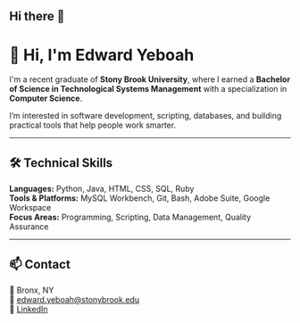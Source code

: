 ## Hi there 👋

<!--
**EdwardY2025/EdwardY2025** is a ✨ _special_ ✨ repository because its `README.md` (this file) appears on your GitHub profile.

Here are some ideas to get you started:

- 🔭 I’m currently working on ...
- 🌱 I’m currently learning ...
- 👯 I’m looking to collaborate on ...
- 🤔 I’m looking for help with ...
- 💬 Ask me about ...
- 📫 How to reach me: ...
- 😄 Pronouns: ...
- ⚡ Fun fact: ...
-->
# 👋 Hi, I'm Edward Yeboah

I'm a recent graduate of **Stony Brook University**, where I earned a **Bachelor of Science in Technological Systems Management** with a specialization in **Computer Science**.

I’m interested in software development, scripting, databases, and building practical tools that help people work smarter.

---

## 🛠️ Technical Skills

**Languages:** Python, Java, HTML, CSS, SQL, Ruby  
**Tools & Platforms:** MySQL Workbench, Git, Bash, Adobe Suite, Google Workspace  
**Focus Areas:** Programming, Scripting, Data Management, Quality Assurance

---

## 📫 Contact

📍 Bronx, NY  
📧 [edward.yeboah@stonybrook.edu](mailto:edward.yeboah@stonybrook.edu)  
🔗 [LinkedIn](https://www.linkedin.com/in/eyeboah03/)
